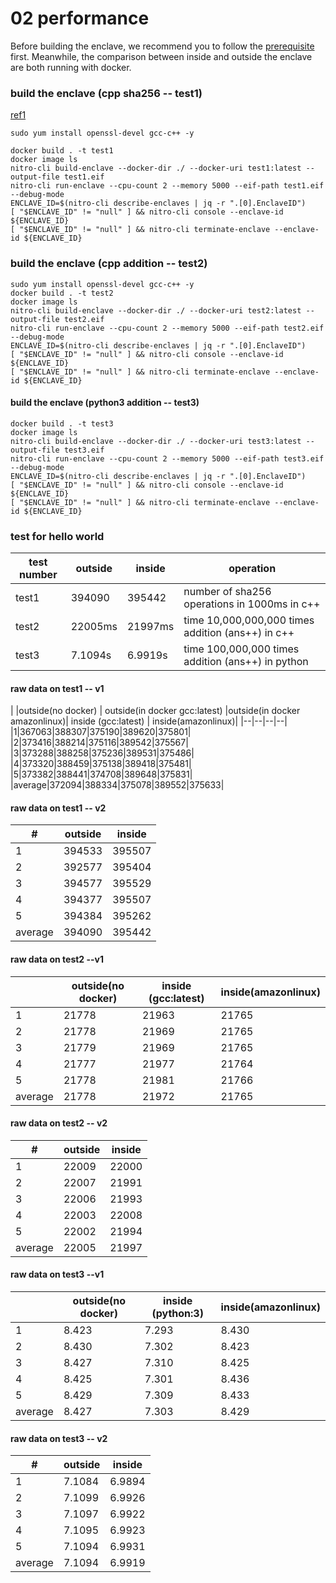 # 02 performance

Before building the enclave, we recommend you to follow the [prerequisite](/prerequisite.md) first. Meanwhile, the comparison between inside and outside the enclave are both running with docker.

### build the enclave (cpp sha256 -- test1)

[ref1](https://stackoverflow.com/questions/2262386/generate-sha256-with-openssl-and-c/10632725)

```
sudo yum install openssl-devel gcc-c++ -y 

docker build . -t test1
docker image ls
nitro-cli build-enclave --docker-dir ./ --docker-uri test1:latest --output-file test1.eif
nitro-cli run-enclave --cpu-count 2 --memory 5000 --eif-path test1.eif --debug-mode
ENCLAVE_ID=$(nitro-cli describe-enclaves | jq -r ".[0].EnclaveID")
[ "$ENCLAVE_ID" != "null" ] && nitro-cli console --enclave-id ${ENCLAVE_ID}
[ "$ENCLAVE_ID" != "null" ] && nitro-cli terminate-enclave --enclave-id ${ENCLAVE_ID}
```

### build the enclave (cpp addition -- test2)

```
sudo yum install openssl-devel gcc-c++ -y 
docker build . -t test2
docker image ls
nitro-cli build-enclave --docker-dir ./ --docker-uri test2:latest --output-file test2.eif
nitro-cli run-enclave --cpu-count 2 --memory 5000 --eif-path test2.eif --debug-mode
ENCLAVE_ID=$(nitro-cli describe-enclaves | jq -r ".[0].EnclaveID")
[ "$ENCLAVE_ID" != "null" ] && nitro-cli console --enclave-id ${ENCLAVE_ID}
[ "$ENCLAVE_ID" != "null" ] && nitro-cli terminate-enclave --enclave-id ${ENCLAVE_ID}
```

#### build the enclave (python3 addition -- test3)

```
docker build . -t test3
docker image ls
nitro-cli build-enclave --docker-dir ./ --docker-uri test3:latest --output-file test3.eif
nitro-cli run-enclave --cpu-count 2 --memory 5000 --eif-path test3.eif --debug-mode
ENCLAVE_ID=$(nitro-cli describe-enclaves | jq -r ".[0].EnclaveID")
[ "$ENCLAVE_ID" != "null" ] && nitro-cli console --enclave-id ${ENCLAVE_ID}
[ "$ENCLAVE_ID" != "null" ] && nitro-cli terminate-enclave --enclave-id ${ENCLAVE_ID}
```


### test for hello world

| test number | outside | inside    | operation                             |
| ----------- | --------|--------- | ------------------------------------------ |
| test1       | 394090 | 395442 | number of sha256 operations in 1000ms in c++     |
| test2       | 22005ms | 21997ms | time 10,000,000,000 times addition (ans++) in c++ |
| test3       | 7.1094s | 6.9919s | time 100,000,000 times addition (ans++) in python |



#### raw data on test1 -- v1

| |outside(no docker) | outside(in docker gcc:latest) |outside(in docker amazonlinux)| inside (gcc:latest) | inside(amazonlinux)|
|--|--|--|--|
|1|367063|388307|375190|389620|375801|
|2|373416|388214|375116|389542|375567|
|3|373288|388258|375236|389531|375486|
|4|373320|388459|375138|389418|375481|
|5|373382|388441|374708|389648|375831|
|average|372094|388334|375078|389552|375633|


#### raw data on test1 -- v2
|#|outside|inside|
|-|-------|------|
|1|394533|395507|
|2|392577|395404|
|3|394577|395529|
|4|394377|395507|
|5|394384|395262|
|average|394090|395442|

#### raw data on test2 --v1

|| outside(no docker) | inside (gcc:latest) | inside(amazonlinux)|
|--|--|--|--|
|1|21778|21963|21765|
|2|21778|21969|21765|
|3|21779|21969|21765|
|4|21777|21977|21764|
|5|21778|21981|21766|
|average|21778|21972|21765|

#### raw data on test2 -- v2
|#|outside|inside|
|-|-------|------|
|1|22009|22000|
|2|22007|21991|
|3|22006|21993|
|4|22003|22008|
|5|22002|21994|
|average|22005|21997|


#### raw data on test3 --v1

|| outside(no docker) | inside (python:3) | inside(amazonlinux)|
|--|--|--|--|
|1|8.423|7.293|8.430|
|2|8.430|7.302|8.423|
|3|8.427|7.310|8.425|
|4|8.425|7.301|8.436|
|5|8.429|7.309|8.433|
|average|8.427|7.303|8.429|

#### raw data on test3 -- v2
|#|outside|inside|
|-|-------|------|
|1|7.1084|6.9894|
|2|7.1099|6.9926|
|3|7.1097|6.9922|
|4|7.1095|6.9923|
|5|7.1094|6.9931|
|average|7.1094|6.9919|
